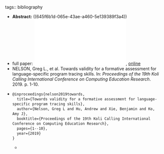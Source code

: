 tags:: bibliography

- **Abstract:** ((645f6b1d-065e-43ae-a460-5e139389f3a4))
- full paper: ![local copy](../assets/a_formative_assessment_for_language-specific-program-tracing-skills_1683974914500_0.pdf), [online](https://dl.acm.org/doi/pdf/10.1145/3364510.3364525)
- NELSON, Greg L., et al. Towards validity for a formative assessment for language-specific program tracing skills. In: *Proceedings of the 19th Koli Calling International Conference on Computing Education Research*. 2019. p. 1-10.
- ```
  @inproceedings{nelson2019towards,
    title={Towards validity for a formative assessment for language-specific program tracing skills},
    author={Nelson, Greg L and Hu, Andrew and Xie, Benjamin and Ko, Amy J},
    booktitle={Proceedings of the 19th Koli Calling International Conference on Computing Education Research},
    pages={1--10},
    year={2019}
  }
  ```
	-